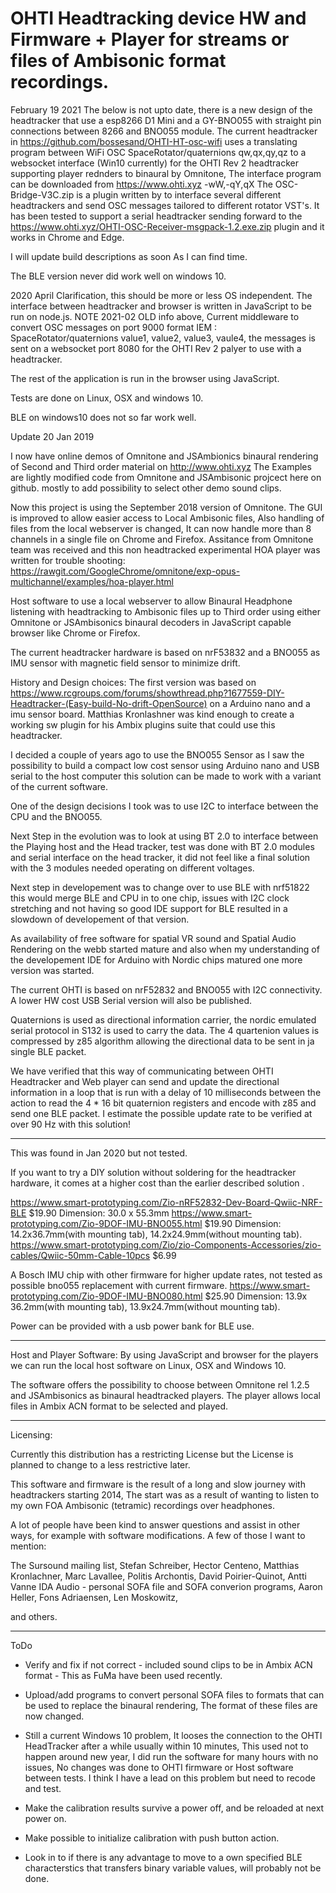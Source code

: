 # OHTI Headtracking device HW and Firmware + Player for streams or files of Ambisonic format recordings.

February 19 2021
The below is not upto date, there is a new design of the headtracker that use a esp8266 D1 Mini and a GY-BNO055 with straight pin connections between 8266 and BNO055 module.
The current headtracker in https://github.com/bossesand/OHTI-HT-osc-wifi uses a translating program between WiFi OSC SpaceRotator/quaternions qw,qx,qy,qz to a websocket interface (Win10 currently) for the OHTI Rev 2 headtracker supporting player rednders to binaural by Omnitone, The interface program can be downloaded from https://www.ohti.xyz
-wW,-qY,qX
The OSC-Bridge-V3C.zip is a plugin written by to interface several different headtrackers and send OSC messages tailored to different rotator VST's.
It has been tested to support a serial headtracker sending forward to the https://www.ohti.xyz/OHTI-OSC-Receiver-msgpack-1.2.exe.zip plugin and it works in Chrome and Edge.

I will update build descriptions as soon As I can find time.

The BLE version never did work well on windows 10.

2020 April
Clarification, this should be more or less OS independent.
The interface between headtracker and browser is written in JavaScript to be run on node.js.
NOTE 2021-02 OLD info above, Current middleware to convert OSC messages on port 9000 format IEM : SpaceRotator/quaternions value1, value2, value3, vaule4, the messages is sent on a websocket port 8080 for the OHTI Rev 2 palyer to use with a headtracker.

The rest of the application is run in the browser using JavaScript.

Tests are done on Linux, OSX and windows 10.

BLE on windows10 does not so far work well.

Update 20 Jan 2019

I now have online demos of Omnitone and JSAmbionics binaural rendering of Second and Third order material on http://www.ohti.xyz
The Examples are lightly modified code from Omnitone and JSAmbisonic projcect here on github.
mostly to add possibility to select other demo sound clips.

Now this project is using the September 2018 version of Omnitone.
The GUI is improved to allow easier access to Local Ambisonic files,
Also handling of files from the local webserver is changed, It can now handle more than 8 channels in a single file on Chrome and Firefox.
Assitance from Omnitone team was received and this non headtracked experimental HOA player was written for trouble shooting:
https://rawgit.com/GoogleChrome/omnitone/exp-opus-multichannel/examples/hoa-player.html

Host software to use a local webserver to allow Binaural Headphone listening with headtracking to Ambisonic files up to Third order using either Omnitone or JSAmbisonics binaural decoders in JavaScript capable browser like Chrome or Firefox.

The current headtracker hardware is based on nrF53832 and a BNO055 as IMU sensor with magnetic field sensor to minimize drift.

History and Design choices:
The first version was based on https://www.rcgroups.com/forums/showthread.php?1677559-DIY-Headtracker-(Easy-build-No-drift-OpenSource) on a Arduino nano and a imu sensor board.
Matthias Kronlashner was kind enough to create a working sw plugin for his Ambix plugins suite that could use this headtracker.

I decided a couple of years ago to use the BNO055 Sensor as I saw the possibility to build a compact low cost sensor using Arduino nano and USB serial to the host computer this solution can be made to work with a variant of the current software.

One of the design decisions I took was to use I2C to interface between the CPU and the BNO055.

Next Step in the evolution was to look at using BT 2.0 to interface between the Playing host and the Head tracker, test was done with BT 2.0 modules and serial interface on the head tracker, it did not feel like a final solution with the 3 modules needed operating on different voltages.

Next step in developement was to change over to use BLE with nrf51822 this would merge BLE and CPU in to one chip, issues with I2C clock stretching and not having so good IDE support for BLE resulted in a slowdown of developement of that version.

As availability of free software for spatial VR sound and Spatial Audio Rendering on the webb started mature and also when my understanding of the developement IDE for Arduino with Nordic chips matured one more version was started.

The current OHTI is based on nrF52832 and BNO055 with I2C connectivity.
A lower HW cost USB Serial version will also be published.

Quaternions is used as directional information carrier, the nordic emulated serial protocol in S132 is used to carry the data.
The 4 quartenion values is compressed by z85 algorithm allowing the directional data to be sent in ja single BLE packet.

We have verified that this way of communicating between OHTI Headtracker and Web player can send and update the directional information in a loop that is run with a delay of 10 milliseconds between the action to read the 4 \* 16 bit quaternion registers and encode with z85 and send one BLE packet.
I estimate the possible update rate to be verified at over 90 Hz with this solution!

---

This was found in Jan 2020 but not tested.

If you want to try a DIY solution without soldering for the headtracker hardware, it comes at a higher cost than the earlier described solution .

https://www.smart-prototyping.com/Zio-nRF52832-Dev-Board-Qwiic-NRF-BLE $19.90
Dimension: 30.0 x 55.3mm
https://www.smart-prototyping.com/Zio-9DOF-IMU-BNO055.html $19.90
Dimension: 14.2x36.7mm(with mounting tab), 14.2x24.9mm(without mounting tab).
https://www.smart-prototyping.com/Zio/zio-Components-Accessories/zio-cables/Qwiic-50mm-Cable-10pcs $6.99

A Bosch IMU chip with other firmware for higher update rates, not tested as possible bno055 replacement with current firmware.
https://www.smart-prototyping.com/Zio-9DOF-IMU-BNO080.html $25.90
Dimension: 13.9x 36.2mm(with mounting tab), 13.9x24.7mm(without mounting tab).

Power can be provided with a usb power bank for BLE use.

---

Host and Player Software:
By using JavaScript and browser for the players we can run the local host software on Linux, OSX and Windows 10.

The software offers the possibility to choose between Omnitone rel 1.2.5 and JSAmbisonics as binaural headtracked players.
The player allows local files in Ambix ACN format to be selected and played.

---

Licensing:

Currently this distribution has a restricting License but the License is planned to change to a less restrictive later.

This software and firmware is the result of a long and slow journey with headtrackers starting 2014,
The start was as a result of wanting to listen to my own FOA Ambisonic (tetramic) recordings over headphones.

A lot of people have been kind to answer questions and assist in other ways, for example with software modifications.
A few of those I want to mention:

The Sursound mailing list,
Stefan Schreiber,
Hector Centeno,
Matthias Kronlachner,
Marc Lavallee,
Politis Archontis,
David Poirier-Quinot,
Antti Vanne IDA Audio - personal SOFA file and SOFA converion programs,
Aaron Heller,
Fons Adriaensen,
Len Moskowitz,

and others.

---

ToDo

- Verify and fix if not correct - included sound clips to be in Ambix ACN format - This as FuMa have been used recently.

- Upload/add programs to convert personal SOFA files to formats that can be used to replace the binaural rendering,
  The format of these files are now changed.

- Still a current Windows 10 problem, It looses the connection to the OHTI HeadTracker after a while usually within 10 minutes, This used not to happen around new year, I did run the software for many hours with no issues, No changes was done to OHTI firmware or Host software between tests.
  I think I have a lead on this problem but need to recode and test.

- Make the calibration results survive a power off, and be reloaded at next power on.

- Make possible to initialize calibration with push button action.

- Look in to if there is any advantage to move to a own specified BLE characterstics that transfers binary variable values,
  will probably not be done.
